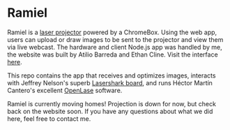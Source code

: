Ramiel
======

Ramiel is a [laser projector](http://en.wikipedia.org/wiki/Laser_projector) powered by a ChromeBox. Using the web app, users can upload or draw images to be sent to the projector and view them via live webcast. The hardware and client Node.js app was handled by me, the website was built by Atilio Barreda and Ethan Cline. Visit the interface [here](http://ramiel.herokuapp.com/).

This repo contains the app that receives and optimizes images, interacts with Jeffrey Nelson's superb [Lasershark board](http://macpod.net/electronics/lasershark/lasershark.php), and runs Héctor Martín Cantero's excellent [OpenLase](https://github.com/marcan/openlase) software. 

Ramiel is currently moving homes! Projection is down for now, but check back on the website soon. If you have any questions about what we did here, feel free to contact me.
